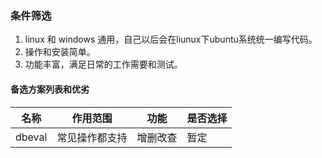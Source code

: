 ### 条件筛选
1. linux 和 windows 通用，自己以后会在liunux下ubuntu系统统一编写代码。
2. 操作和安装简单。
3. 功能丰富，满足日常的工作需要和测试。


#### 备选方案列表和优劣

| 名称   | 作用范围       | 功能     | 是否选择 |
| ------ | -------------- | -------- | -------- |
| dbeval | 常见操作都支持 | 增删改查 | 暂定     |


